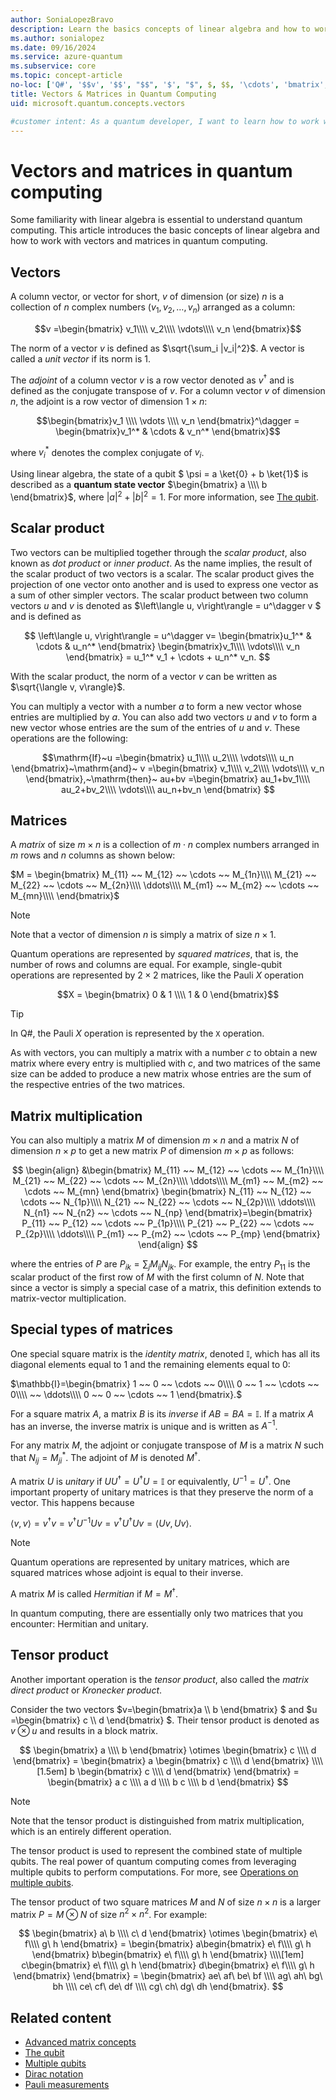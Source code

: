 ```yaml
---
author: SoniaLopezBravo
description: Learn the basics concepts of linear algebra and how to work with vectors and matrices in quantum computing.
ms.author: sonialopez
ms.date: 09/16/2024
ms.service: azure-quantum
ms.subservice: core
ms.topic: concept-article
no-loc: ['Q#', '$$v', '$$', "$$", '$', "$", $, $$, '\cdots', 'bmatrix', '\ddots', '\equiv', '\sum', '\begin', '\end', '\sqrt', '\otimes', '{', '}', '\text', '\phi', '\kappa', '\psi', '\alpha', '\beta', '\gamma', '\delta', '\omega', '\bra', '\ket', '\boldone', '\\\\', '\\', '=', '\frac', '\text', '\mapsto', '\dagger', '\to', '\begin{cases}', '\end{cases}', '\operatorname', '\braket', '\id', '\expect', '\defeq', '\variance', '\dd', '&', '\begin{align}', '\end{align}', '\Lambda', '\lambda', '\Omega', '\mathrm', '\left', '\right', '\qquad', '\times', '\big', '\langle', '\rangle', '\bigg', '\Big', '|', '\mathbb', '\vec', '\in', '\texttt', '\ne', '<', '>', '\leq', '\geq', '~~', '~', '\begin{bmatrix}', '\end{bmatrix}', '\_', '\mathbb{I}']
title: Vectors & Matrices in Quantum Computing
uid: microsoft.quantum.concepts.vectors

#customer intent: As a quantum developer, I want to learn how to work with vectors and matrices in quantum computing so that I can better understand quantum algorithms and quantum operations.
---
```


# Vectors and matrices in quantum computing

Some familiarity with linear algebra is essential to understand quantum computing. This article introduces the basic concepts of linear algebra and how to work with vectors and matrices in quantum computing.


## Vectors

A column vector, or vector for short, $v$ of dimension (or size) $n$ is a collection of $n$ complex numbers $(v_1,v_2,\ldots,v_n)$ arranged as a column:

$$v =\begin{bmatrix}
v_1\\\\
v_2\\\\
\vdots\\\\
v_n
\end{bmatrix}$$

The norm of a vector $v$ is defined as $\sqrt{\sum_i |v_i|^2}$. A vector is called a *unit vector* if its norm is $1$. 

The *adjoint* of a column vector $v$ is a row vector denoted as $v^\dagger$ and is defined as the conjugate transpose of $v$. For a column vector $v$ of dimension $n$, the adjoint is a row vector of dimension $1 \times n$:

$$\begin{bmatrix}v_1 \\\\ \vdots \\\\ v_n \end{bmatrix}^\dagger = \begin{bmatrix}v_1^* & \cdots & v_n^* \end{bmatrix}$$

where $v_i^*$ denotes the complex conjugate of $v_i$.

Using linear algebra, the state of a qubit $ \psi = a \ket{0} + b \ket{1}$ is described as a **quantum state vector** $\begin{bmatrix} a \\\\  b \end{bmatrix}$, where $|a|^2 + |b|^2 = 1$. For more information, see [The qubit](xref:microsoft.quantum.concepts.qubit).

## Scalar product

Two vectors can be multiplied together through the *scalar product*, also known as *dot product* or *inner product*. As the name implies, the result of the scalar product of two vectors is a scalar. The scalar product gives the projection of one vector onto another and is used to express one vector as a sum of other simpler vectors. The scalar product between two column vectors $u$ and $v$ is denoted as $\left\langle u, v\right\rangle = u^\dagger v $ and is defined as 

<!-- the next formula displays "\langleu" in some langs, or "missing \begin{matrix}.." in some others. I added the \left and \right prefixes     -->
<!--  Portuguese now displays "Missing or unrecognized delimiter for \left" Remove the \left, \right and make a single $, as below -->
<!-- Portugues now works, fr-fr and zn-ch still show "Missing or unrecognized delimiter for \left" -->

$$
\left\langle u, v\right\rangle = u^\dagger v= \begin{bmatrix}u_1^* & \cdots & u_n^* \end{bmatrix} \begin{bmatrix}v_1\\\\ \vdots\\\\ v_n \end{bmatrix} =  u_1^* v_1 + \cdots + u_n^* v_n.
$$

With the scalar product, the norm of a vector $v$ can be written as $\sqrt{\langle v, v\rangle}$.

You can multiply a vector with a number $a$ to form a new vector whose entries are multiplied by $a$. You can also add two vectors $u$ and $v$ to form a new vector whose entries are the sum of the entries of $u$ and $v$. These operations are the following:

<!-- this formula displays okay in all langs so far   -->

$$\mathrm{If}~u =\begin{bmatrix}
u_1\\\\
u_2\\\\
\vdots\\\\
u_n
\end{bmatrix}~\mathrm{and}~
v =\begin{bmatrix}
	v_1\\\\
	v_2\\\\
	\vdots\\\\
	v_n
\end{bmatrix},~\mathrm{then}~
au+bv =\begin{bmatrix}
au_1+bv_1\\\\
au_2+bv_2\\\\
\vdots\\\\
au_n+bv_n
\end{bmatrix}
$$

## Matrices

A *matrix* of size $m \times n$ is a collection of $m\cdot n$ complex numbers arranged in $m$ rows and $n$ columns as shown below:

<!-- this formula displays as raw LaTeX in non-english langs.  Reformatted as single line

$$M = 
\begin{bmatrix}
M_{11} ~~ M_{12} ~~ \cdots ~~ M_{1n}\\\\
M_{21} ~~ M_{22} ~~ \cdots ~~ M_{2n}\\\\
\ddots\\\\
M_{m1} ~~ M_{m2} ~~ \cdots ~~ M_{mn}\\\\
\end{bmatrix}.$$

-->
<!-- Still raw LaTeX in Portuguese -->


$M = \begin{bmatrix} M_{11} ~~ M_{12} ~~ \cdots ~~ M_{1n}\\\\ M_{21} ~~ M_{22} ~~ \cdots ~~ M_{2n}\\\\ \ddots\\\\ M_{m1} ~~ M_{m2} ~~ \cdots ~~ M_{mn}\\\\ \end{bmatrix}$

> [!NOTE]
> Note that a vector of dimension $n$ is simply a matrix of size $n \times 1$.

Quantum operations are represented by *squared matrices*, that is, the number of rows and columns are equal. For example, single-qubit operations are represented by $2 \times 2$ matrices, like the Pauli $X$ operation

$$X = \begin{bmatrix}
        0 & 1 \\\\
        1 & 0
    \end{bmatrix}$$

> [!TIP]
> In Q#, the Pauli $X$ operation is represented by the `X` operation.

As with vectors, you can multiply a matrix with a number $c$ to obtain a new matrix where every entry is multiplied with $c$, and two matrices of the same size can be added to produce a new matrix whose entries are the sum of the respective entries of the two matrices.

## Matrix multiplication

You can also multiply a matrix $M$ of dimension $m\times n$ and a matrix $N$ of dimension $n \times p$ to get a new matrix $P$ of dimension $m \times p$ as follows:

<!-- for some reason this works without any $$ in english... other langs is either raw code (with different translations), "double subscripts, use braces to clarify", or "missing \begin{matrix}.."  I'm adding the dollar signs -->
<!--  Portuguese still raw code, english is okay -->


$$
\begin{align}
&\begin{bmatrix}
	M_{11} ~~ M_{12} ~~ \cdots ~~ M_{1n}\\\\
	M_{21} ~~ M_{22} ~~ \cdots ~~ M_{2n}\\\\
	\ddots\\\\
	M_{m1} ~~ M_{m2} ~~ \cdots ~~ M_{mn}
\end{bmatrix}
\begin{bmatrix}
N_{11} ~~ N_{12} ~~ \cdots ~~ N_{1p}\\\\
N_{21} ~~ N_{22} ~~ \cdots ~~ N_{2p}\\\\
\ddots\\\\
N_{n1} ~~ N_{n2} ~~ \cdots ~~ N_{np}
\end{bmatrix}=\begin{bmatrix}
P_{11} ~~ P_{12} ~~ \cdots ~~ P_{1p}\\\\
P_{21} ~~ P_{22} ~~ \cdots ~~ P_{2p}\\\\
\ddots\\\\
P_{m1} ~~ P_{m2} ~~ \cdots ~~ P_{mp}
\end{bmatrix}
\end{align}
$$

where the entries of $P$ are $P_{ik} = \sum_j M_{ij}N_{jk}$. For example, the entry $P_{11}$ is the scalar product of the first row of $M$ with the first column of $N$. Note that since a vector is simply a special case of a matrix, this definition extends to matrix-vector multiplication.

## Special types of matrices

One special square matrix is the *identity matrix*, denoted $\mathbb{I}$, which has all its diagonal elements equal to $1$ and the remaining elements equal to $0$:

<!-- this displays almost correctly in all langs, but the alignment is off. Set to single $ to test -->
<!-- Port aligns now but doesn't recognize the \mathbb{I} (raw code)-->

$\mathbb{I}=\begin{bmatrix} 1 ~~ 0 ~~ \cdots ~~ 0\\\\ 0 ~~ 1 ~~ \cdots ~~ 0\\\\ ~~ \ddots\\\\ 0 ~~ 0 ~~ \cdots ~~ 1 \end{bmatrix}.$

<!-- Port chokes on this next one now-->

For a square matrix $A$, a matrix $B$ is its *inverse* if $AB = BA = \mathbb{I}$. If a matrix $A$ has an inverse, the inverse matrix is unique and is written as $A^{-1}$.

<!-- German  resolves "A matrix $U$" as "Ein Matrix-U $$"-->
<!-- French chokes on $UU^\dagger = U^\dagger U = \mathbb{I}$, extra close brace or missing opening brace, Added \mathbb{I} to metadata -->
<!-- Port adds and extra brace to $U{-1} and swaps the dagger and = in $UU^\dagger -->

For any matrix $M$, the adjoint or conjugate transpose of $M$ is a matrix $N$ such that $N_{ij} = M_{ji}^*$. The adjoint of $M$ is denoted $M^\dagger$. 

A matrix $U$ is *unitary* if $UU^\dagger = U^\dagger U = \mathbb{I}$ or equivalently, $U^{-1} = U^\dagger$. One important property of unitary matrices is that they preserve the norm of a vector. This happens because 

<!-- doesn't resolve in any lang. making this a single $. Compare to inner product example where I added the \left and \right -->
<!-- Port works now! Try fix in Inner Product -->

$\langle v,v \rangle=v^\dagger v = v^\dagger U^{-1} U v = v^\dagger U^\dagger U v = \langle U v, U v\rangle.$

> [!NOTE]
> Quantum operations are represented by unitary matrices, which are squared matrices whose adjoint is equal to their inverse.

A matrix $M$ is called *Hermitian* if $M=M^\dagger$.

In quantum computing, there are essentially only two matrices that you encounter: Hermitian and unitary.

## Tensor product

Another important operation is the *tensor product*, also called the *matrix direct product* or *Kronecker product*.

Consider the two vectors $v=\begin{bmatrix}a \\\\ b  \end{bmatrix} $ and $u =\begin{bmatrix} c \\\\ d  \end{bmatrix} $. Their tensor product is denoted as $v \otimes u$ and results in a block matrix.

<!-- this works in all languages. Indentation? -->
<!-- Try it in Algebra, representation of two-qubit states... -->

$$
	\begin{bmatrix}
		a \\\\ b  \end{bmatrix} \otimes \begin{bmatrix} c \\\\ d 
	\end{bmatrix} =
	\begin{bmatrix}
		a \begin{bmatrix} c \\\\ d  \end{bmatrix}
		\\\\[1.5em]
		b \begin{bmatrix} c \\\\ d \end{bmatrix}
	\end{bmatrix}
	= \begin{bmatrix} a c \\\\ a d \\\\  b c \\\\ b d \end{bmatrix}
$$

> [!NOTE]
> Note that the tensor product is distinguished from matrix multiplication, which is an entirely different operation.

The tensor product is used to represent the combined state of multiple qubits. The real power of quantum computing comes from leveraging multiple qubits to perform computations. For more, see [Operations on multiple qubits](xref:microsoft.quantum.concepts.multiple-qubits).

The tensor product of two square matrices $M$ and $N$ of size $n\times n$ is a larger matrix $P=M\otimes N$ of size $n^2 \times n^2$. For example:

<!-- this works in portuguese, not fr-fr or zn-ch  -->

$$
	\begin{bmatrix}
		a\ b \\\\ c\ d
	\end{bmatrix}
	\otimes 
	\begin{bmatrix}
		e\ f\\\\ g\ h
	\end{bmatrix}
	 =
	\begin{bmatrix}
	a\begin{bmatrix}
	e\ f\\\\ g\ h
	\end{bmatrix}
	b\begin{bmatrix}
	e\ f\\\\ g\ h
	\end{bmatrix}
	\\\\[1em]
	c\begin{bmatrix}
	e\ f\\\\ g\ h
	\end{bmatrix}
	d\begin{bmatrix}
	e\ f\\\\ g\ h
	\end{bmatrix}
	\end{bmatrix}
	=
	\begin{bmatrix}
	ae\ af\ be\ bf \\\\
	ag\ ah\ bg\ bh \\\\
	ce\ cf\ de\ df \\\\
	cg\ ch\ dg\ dh
	\end{bmatrix}.
$$

## Related content

- [Advanced matrix concepts](xref:microsoft.quantum.concepts.matrix-advanced)
- [The qubit](xref:microsoft.quantum.concepts.qubit)
- [Multiple qubits](xref:microsoft.quantum.concepts.multiple-qubits)
- [Dirac notation](xref:microsoft.quantum.concepts.dirac)
- [Pauli measurements](xref:microsoft.quantum.concepts.pauli)